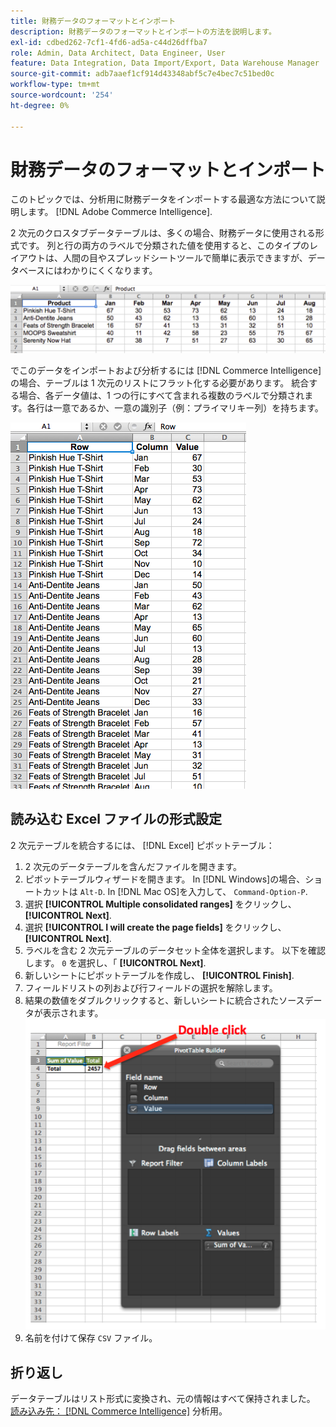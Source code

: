 ```yaml
---
title: 財務データのフォーマットとインポート
description: 財務データのフォーマットとインポートの方法を説明します。
exl-id: cdbed262-7cf1-4fd6-ad5a-c44d26dffba7
role: Admin, Data Architect, Data Engineer, User
feature: Data Integration, Data Import/Export, Data Warehouse Manager
source-git-commit: adb7aaef1cf914d43348abf5c7e4bec7c51bed0c
workflow-type: tm+mt
source-wordcount: '254'
ht-degree: 0%

---
```


# 財務データのフォーマットとインポート

このトピックでは、分析用に財務データをインポートする最適な方法について説明します。 [!DNL Adobe Commerce Intelligence].

2 次元のクロスタブデータテーブルは、多くの場合、財務データに使用される形式です。 列と行の両方のラベルで分類された値を使用すると、このタイプのレイアウトは、人間の目やスプレッドシートツールで簡単に表示できますが、データベースにはわかりにくくなります。

![](../../mbi/assets/crosstab.png)

でこのデータをインポートおよび分析するには [!DNL Commerce Intelligence]の場合、テーブルは 1 次元のリストにフラット化する必要があります。 統合する場合、各データ値は、1 つの行にすべて含まれる複数のラベルで分類されます。各行は一意であるか、一意の識別子（例：プライマリキー列）を持ちます。

![](../../mbi/assets/flattened.png)

## 読み込む Excel ファイルの形式設定

2 次元テーブルを統合するには、 [!DNL Excel] ピボットテーブル：

1. 2 次元のデータテーブルを含んだファイルを開きます。
1. ピボットテーブルウィザードを開きます。 In [!DNL Windows]の場合、ショートカットは `Alt-D`. In [!DNL Mac OS]を入力して、 `Command-Option-P`.
1. 選択 **[!UICONTROL Multiple consolidated ranges]** をクリックし、 **[!UICONTROL Next]**.
1. 選択 **[!UICONTROL I will create the page fields]** をクリックし、 **[!UICONTROL Next]**.
1. ラベルを含む 2 次元テーブルのデータセット全体を選択します。 以下を確認します。 `0` を選択し、「 **[!UICONTROL Next]**.
1. 新しいシートにピボットテーブルを作成し、 **[!UICONTROL Finish]**.
1. フィールドリストの列および行フィールドの選択を解除します。
1. 結果の数値をダブルクリックすると、新しいシートに統合されたソースデータが表示されます。
   ![](../../mbi/assets/pivot-table-double-click.png)
1. 名前を付けて保存 `CSV` ファイル。

## 折り返し

データテーブルはリスト形式に変換され、元の情報はすべて保持されました。 [読み込み先： [!DNL Commerce Intelligence]](../data-analyst/importing-data/connecting-data/using-file-uploader.md) 分析用。
